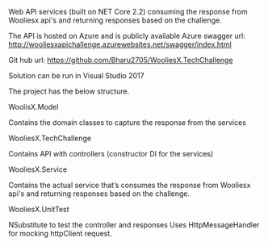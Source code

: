 Web API services (built on NET Core 2.2) consuming the response from Wooliesx api's and returning responses based on the challenge.

The API is hosted on Azure and is publicly available
Azure swagger url: http://wooliesxapichallenge.azurewebsites.net/swagger/index.html

Git hub url: https://github.com/Bharu2705/WooliesX.TechChallenge

Solution can be run in Visual Studio 2017 

The project has the below structure. 

WoolisX.Model

Contains the domain classes to capture the response from the services

WooliesX.TechChallenge

Contains API with controllers (constructor DI for the services)

WooliesX.Service

Contains the actual service that’s consumes the response from Wooliesx api's and returning responses based on the challenge.

WooliesX.UnitTest

NSubstitute to test the controller and responses
Uses HttpMessageHandler for mocking httpClient request.

